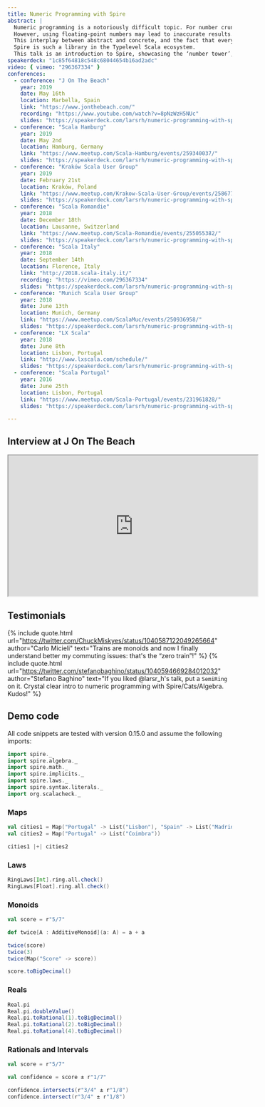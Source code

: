 ```yaml
---
title: Numeric Programming with Spire
abstract: |
  Numeric programming is a notoriously difficult topic. For number crunching, e.g. solving systems of linear equations, we need raw performance.
  However, using floating-point numbers may lead to inaccurate results. On top of that, as functional programmers, we’d really like to abstract over concrete number types, which is where abstract algebra comes into play.
  This interplay between abstract and concrete, and the fact that everything needs to run on finite hardware, is what makes good library support necessary for writing fast & correct programs.
  Spire is such a library in the Typelevel Scala ecosystem.
  This talk is an introduction to Spire, showcasing the ‘number tower’, real-ish numbers and how to obey the law.
speakerdeck: "1c85f64818c548c68044654b16ad2adc"
video: { vimeo: "296367334" }
conferences:
  - conference: "J On The Beach"
    year: 2019
    date: May 16th
    location: Marbella, Spain
    link: "https://www.jonthebeach.com/"
    recording: "https://www.youtube.com/watch?v=8pNzWzH5NUc"
    slides: "https://speakerdeck.com/larsrh/numeric-programming-with-spire-ksug-edition"
  - conference: "Scala Hamburg"
    year: 2019
    date: May 2nd
    location: Hamburg, Germany
    link: "https://www.meetup.com/Scala-Hamburg/events/259340037/"
    slides: "https://speakerdeck.com/larsrh/numeric-programming-with-spire-ksug-edition"
  - conference: "Kraków Scala User Group"
    year: 2019
    date: February 21st
    location: Kraków, Poland
    link: "https://www.meetup.com/Krakow-Scala-User-Group/events/258677272/"
    slides: "https://speakerdeck.com/larsrh/numeric-programming-with-spire-ksug-edition"
  - conference: "Scala Romandie"
    year: 2018
    date: December 18th
    location: Lausanne, Switzerland
    link: "https://www.meetup.com/Scala-Romandie/events/255055382/"
    slides: "https://speakerdeck.com/larsrh/numeric-programming-with-spire-scala-italy-edition"
  - conference: "Scala Italy"
    year: 2018
    date: September 14th
    location: Florence, Italy
    link: "http://2018.scala-italy.it/"
    recording: "https://vimeo.com/296367334"
    slides: "https://speakerdeck.com/larsrh/numeric-programming-with-spire-scala-italy-edition"
  - conference: "Munich Scala User Group"
    year: 2018
    date: June 13th
    location: Munich, Germany
    link: "https://www.meetup.com/ScalaMuc/events/250936958/"
    slides: "https://speakerdeck.com/larsrh/numeric-programming-with-spire-lx-scala-edition"
  - conference: "LX Scala"
    year: 2018
    date: June 8th
    location: Lisbon, Portugal
    link: "http://www.lxscala.com/schedule/"
    slides: "https://speakerdeck.com/larsrh/numeric-programming-with-spire-lx-scala-edition"
  - conference: "Scala Portugal"
    year: 2016
    date: June 25th
    location: Lisbon, Portugal
    link: "https://www.meetup.com/Scala-Portugal/events/231961828/"
    slides: "https://speakerdeck.com/larsrh/numeric-programming-with-spire"

---
```


## Interview at J On The Beach

<iframe width="560" height="315" src="https://www.youtube-nocookie.com/embed/Pd2eQSiCOjg" allowfullscreen></iframe>

## Testimonials

{% include quote.html url="https://twitter.com/ChuckMiskyes/status/1040587122049265664" author="Carlo Micieli" text="Trains are monoids and now I finally understand better my commuting issues: that's the “zero train”!" %}
{% include quote.html url="https://twitter.com/stefanobaghino/status/1040594669284012032" author="Stefano Baghino" text="If you liked @larsr_h's talk, put a `SemiRing` on it. Crystal clear intro to numeric programming with Spire/Cats/Algebra. Kudos!" %}

## Demo code

All code snippets are tested with version 0.15.0 and assume the following imports:

```scala
import spire._
import spire.algebra._
import spire.math._
import spire.implicits._
import spire.laws._
import spire.syntax.literals._
import org.scalacheck._
```

### Maps

```scala
val cities1 = Map("Portugal" -> List("Lisbon"), "Spain" -> List("Madrid"))
val cities2 = Map("Portugal" -> List("Coimbra"))

cities1 |+| cities2
```

### Laws

```scala
RingLaws[Int].ring.all.check()
RingLaws[Float].ring.all.check()
```

### Monoids

```scala
val score = r"5/7"

def twice[A : AdditiveMonoid](a: A) = a + a

twice(score)
twice(3)
twice(Map("Score" -> score))

score.toBigDecimal()
```

### Reals

```scala
Real.pi
Real.pi.doubleValue()
Real.pi.toRational(1).toBigDecimal()
Real.pi.toRational(2).toBigDecimal()
Real.pi.toRational(4).toBigDecimal()
```

### Rationals and Intervals

```scala
val score = r"5/7"

val confidence = score ± r"1/7"

confidence.intersects(r"3/4" ± r"1/8")
confidence.intersect(r"3/4" ± r"1/8")
```
